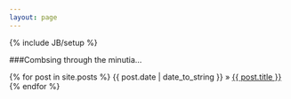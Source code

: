 ```yaml
---
layout: page
---
```

{% include JB/setup %}

###Combsing through the minutia…

  {% for post in site.posts %}
    {{ post.date | date_to_string }} &raquo; <a href="{{ BASE_PATH }}{{ post.url }}">{{ post.title }}</a>
  {% endfor %}